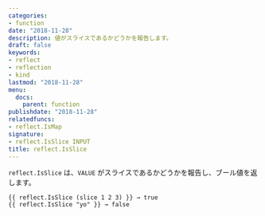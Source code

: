 ```yaml
---
categories:
- function
date: "2018-11-28"
description: 値がスライスであるかどうかを報告します。
draft: false
keywords:
- reflect
- reflection
- kind
lastmod: "2018-11-28"
menu:
  docs:
    parent: function
publishdate: "2018-11-28"
relatedfuncs:
- reflect.IsMap
signature:
- reflect.IsSlice INPUT
title: reflect.IsSlice
---
```


`reflect.IsSlice` は、`VALUE` がスライスであるかどうかを報告し、ブール値を返します。

```go-html-template
{{ reflect.IsSlice (slice 1 2 3) }} → true
{{ reflect.IsSlice "yo" }} → false
```
